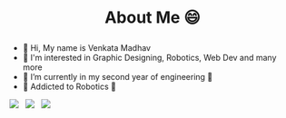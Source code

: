 # <p align = center> About Me 😄 </p>

- 👋 Hi, My name is Venkata Madhav
- 👀 I'm interested in Graphic Designing, Robotics, Web Dev and many more  
- 🌱 I’m currently in my second year of engineering 🤟
- 💞️ Addicted to Robotics 🤖

<a href="https://madhav2133.github.io/" target="_blank"><img src="https://img.icons8.com/ios/48/ffffff/globe--v1.png"/></a> &nbsp;
<a href="mailto:tadavarthivenkatamadhav@gmail.com"><img src="https://img.icons8.com/ios-filled/50/ffffff/apple-mail.png"/></a> &nbsp;
<a href="https://www.linkedin.com/in/madhav2133"><img src="https://img.icons8.com/ios-filled/50/ffffff/linkedin.png"/></a>

